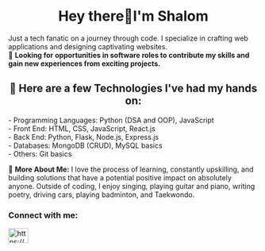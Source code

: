<h1 align="center">Hey there👋I'm Shalom</h1>

Just a tech fanatic on a journey through code. I specialize in crafting web applications and designing captivating websites.
<br>
🔭 **Looking for opportunities in software roles to contribute my skills and gain new experiences from exciting projects.**
<h2 align="center">🎯 Here are a few Technologies I've had my hands on:</h2>
- Programming Languages: Python (DSA and OOP), JavaScript <br>
- Front End: HTML, CSS, JavaScript, React.js <br>
- Back End: Python, Flask, Node.js, Express.js <br>
- Databases: MongoDB (CRUD), MySQL basics <br>
- Others: Git basics<br>

🎈 **More About Me:**
I love the process of learning, constantly upskilling, and building solutions that have a potential positive impact on absolutely anyone.
Outside of coding, I enjoy singing, playing guitar and piano, writing poetry, driving cars, playing badminton, and Taekwondo.

<h3 align="left">Connect with me:</h3>
<p align="left">
<a href="https://www.linkedin.com/in/shalom-k/" target="blank"><img align="center" src="https://raw.githubusercontent.com/rahuldkjain/github-profile-readme-generator/master/src/images/icons/Social/linked-in-alt.svg" alt="https://www.linkedin.com/in/shalom-k/" height="30" width="40" /></a>
</p>

